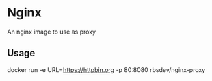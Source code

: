 # Nginx

An nginx image to use as proxy

## Usage

  docker run -e URL=https://httpbin.org -p 80:8080 rbsdev/nginx-proxy